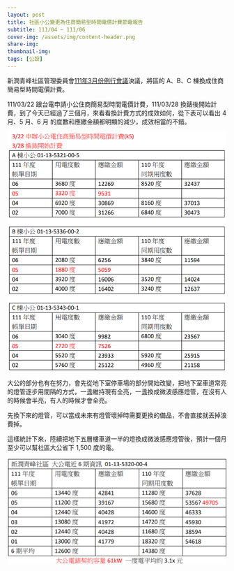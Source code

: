 ```yaml
---
layout: post
title: 社區小公變更為住商簡易型時間電價計費節電報告
subtitle: 111/04 ~ 111/06
cover-img: /assets/img/content-header.png
share-img: 
thumbnail-img:
tags: [公設]
---
```


新潤青峰社區管理委員會[111年3月份例行會議](https://bq01.github.io/2022-03-13-meeting/)決議，將區的 A、B、C 棟換成住商簡易型時間電價計費。

111/03/22 跟台電申請小公住商簡易型時間電價計費，111/03/28 換錶後開始計費，到了今天已經過了三個月，來看看換計費方式的成效如何，從下表可以看出 4 月、5 月、6 月 的度數和應繳金額都明顯的減少，成效相當的不錯。  

![](../assets/post/20220625/01.png)

大公的部分也有在努力，會先從地下室停車場的部分開始改變，把地下室車道常亮的燈管逐步用間隔的方式，一盞維持現有全亮，一盞換成微波感應燈管，在沒有人的時候會半亮，有人的時候才會全亮。

先換下來的燈管，可以當成未來有燈管壞掉時需要更換的備品，不會直接就丟掉浪費掉。

這樣統計下來，陸續把地下五層樓車道一半的燈換成微波感應燈管後，預計一個月至少可以幫社區大公省下 1,500 度的電。

![](../assets/post/20220625/02.png)
